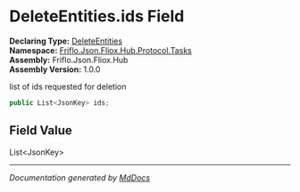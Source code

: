﻿<!--  
  <auto-generated>   
    The contents of this file were generated by a tool.  
    Changes to this file may be list if the file is regenerated  
  </auto-generated>   
-->

# DeleteEntities.ids Field

**Declaring Type:** [DeleteEntities](../index.md)  
**Namespace:** [Friflo.Json.Fliox.Hub.Protocol.Tasks](../../index.md)  
**Assembly:** Friflo.Json.Fliox.Hub  
**Assembly Version:** 1.0.0

list of ids requested for deletion

```csharp
public List<JsonKey> ids;
```

## Field Value

List\<JsonKey\>

___

*Documentation generated by [MdDocs](https://github.com/ap0llo/mddocs)*
